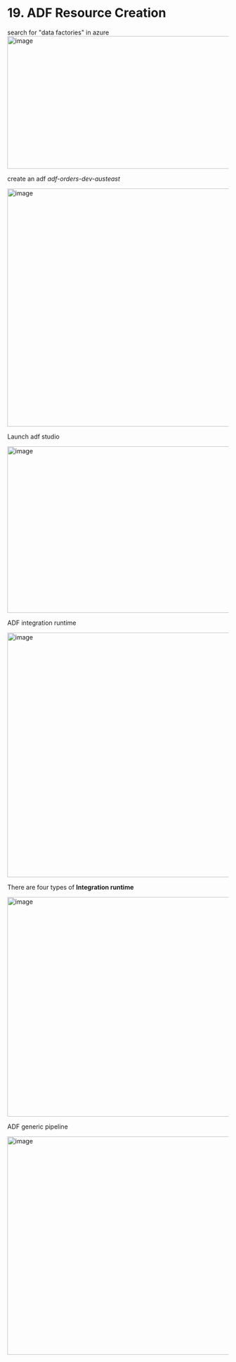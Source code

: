 # 19. ADF Resource Creation

search for "data factories" in azure
<img width="555" height="302" alt="image" src="https://github.com/user-attachments/assets/9e41877e-8e39-419e-b4c5-85722e8cdd98" />

create an adf *adf-orders-dev-austeast*

<img width="656" height="542" alt="image" src="https://github.com/user-attachments/assets/dedef8b1-36f6-455c-b35f-9147c72345ee" />

Launch adf studio

<img width="783" height="379" alt="image" src="https://github.com/user-attachments/assets/099cd6ac-981c-4901-89d3-be372c298bcc" />

ADF integration runtime

<img width="1667" height="557" alt="image" src="https://github.com/user-attachments/assets/6e909a05-ae49-49aa-8675-c26c04d634af" />

There are four types of **Integration runtime**

<img width="648" height="500" alt="image" src="https://github.com/user-attachments/assets/a66e3c73-3d1b-4b79-abd7-01c107044f1b" />

ADF generic pipeline

<img width="1358" height="497" alt="image" src="https://github.com/user-attachments/assets/2b5bd925-1613-4506-8700-52cd580a156b" />
